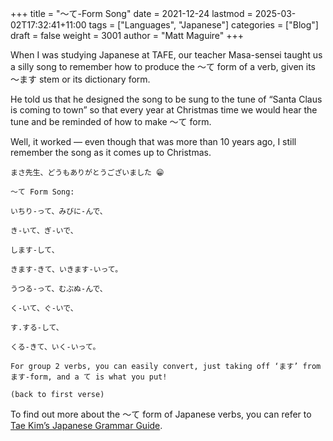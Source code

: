 +++
title = "〜て-Form Song"
date = 2021-12-24
lastmod = 2025-03-02T17:32:41+11:00
tags = ["Languages", "Japanese"]
categories = ["Blog"]
draft = false
weight = 3001
author = "Matt Maguire"
+++

When I was studying Japanese at TAFE, our teacher Masa-sensei taught us a silly song to remember how to produce the 〜て form of a verb, given its 〜ます stem or its dictionary form.

He told us that he designed the song to be sung to the tune of “Santa Claus is coming to town” so that every year at Christmas time we would hear the tune and be reminded of how to make 〜て form.

Well, it worked — even though that was more than 10 years ago, I still remember the song as it comes up to Christmas.

```text
まさ先生、どうもありがとうございました 😁

〜て Form Song:

いちり-って、みびに-んで、

き-いて、ぎ-いで、

します-して、

きます-きて、いきます-いって。

うつる-って、むぶぬ-んで、

く-いて、ぐ-いで、

す.する-して、

くる-きて、いく-いって。

For group 2 verbs, you can easily convert, just taking off ‘ます’ from ます-form, and a て is what you put!

(back to first verse)
```

To find out more about the 〜て form of Japanese verbs, you can refer to [Tae Kim’s Japanese Grammar Guide](http://guidetojapanese.org/learn/complete/progressive_tense).
